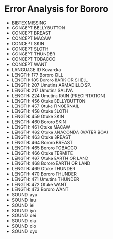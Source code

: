 # Error Analysis for Bororo
* BIBTEX MISSING 
* CONCEPT BELLYBUTTON
* CONCEPT BREAST
* CONCEPT MACAW
* CONCEPT SKIN
* CONCEPT SLOTH
* CONCEPT THUNDER
* CONCEPT TOBACCO
* CONCEPT WANT
* LANGUAGE ID Kovareka 
* LENGTH: 177 Bororo KILL
* LENGTH: 185 Bororo BARK OR SHELL
* LENGTH: 207 Umutina ARMADILLO SP.
* LENGTH: 217 Umutina SALIVA
* LENGTH: 224 Umutina RAIN (PRECIPITATION)
* LENGTH: 456 Otuke BELLYBUTTON
* LENGTH: 457 Otuke FINGERNAIL
* LENGTH: 458 Otuke SLOTH
* LENGTH: 459 Otuke SKIN
* LENGTH: 460 Bororo SKIN
* LENGTH: 461 Otuke MACAW
* LENGTH: 462 Otuke ANACONDA (WATER BOA)
* LENGTH: 463 Otuke BREAST
* LENGTH: 464 Bororo BREAST
* LENGTH: 465 Bororo TOBACCO
* LENGTH: 466 Otuke TERMITE
* LENGTH: 467 Otuke EARTH OR LAND
* LENGTH: 468 Bororo EARTH OR LAND
* LENGTH: 469 Otuke THUNDER
* LENGTH: 470 Bororo THUNDER
* LENGTH: 471 Umutina THUNDER
* LENGTH: 472 Otuke WANT
* LENGTH: 473 Bororo WANT
* SOUND: ayu
* SOUND: iau
* SOUND: iei
* SOUND: iyo
* SOUND: oei
* SOUND: oia
* SOUND: oio
* SOUND: oyo
